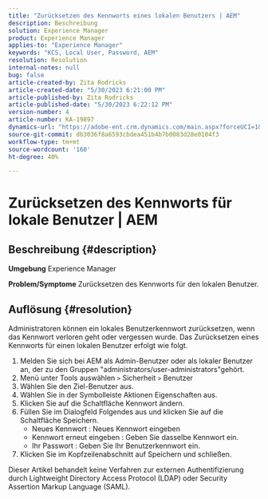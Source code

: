 ```yaml
---
title: "Zurücksetzen des Kennworts eines lokalen Benutzers | AEM"
description: Beschreibung
solution: Experience Manager
product: Experience Manager
applies-to: "Experience Manager"
keywords: "KCS, Local User, Password, AEM"
resolution: Resolution
internal-notes: null
bug: false
article-created-by: Zita Rodricks
article-created-date: "5/30/2023 6:21:00 PM"
article-published-by: Zita Rodricks
article-published-date: "5/30/2023 6:22:12 PM"
version-number: 4
article-number: KA-19897
dynamics-url: "https://adobe-ent.crm.dynamics.com/main.aspx?forceUCI=1&pagetype=entityrecord&etn=knowledgearticle&id=1459ccb6-16ff-ed11-8f6e-6045bd006b25"
source-git-commit: db3036f8a6593cbdea451b4b7b0083d28e0104f3
workflow-type: tm+mt
source-wordcount: '160'
ht-degree: 40%

---
```


# Zurücksetzen des Kennworts für lokale Benutzer | AEM

## Beschreibung {#description}

<b>Umgebung</b>
Experience Manager


<b>Problem/Symptome</b>
Zurücksetzen des Kennworts für den lokalen Benutzer.




## Auflösung {#resolution}


Administratoren können ein lokales Benutzerkennwort zurücksetzen, wenn das Kennwort verloren geht oder vergessen wurde. Das Zurücksetzen eines Kennworts für einen lokalen Benutzer erfolgt wie folgt.

1. Melden Sie sich bei AEM als Admin-Benutzer oder als lokaler Benutzer an, der zu den Gruppen &quot;administrators/user-administrators&quot;gehört.
2. Menü unter Tools auswählen `>` Sicherheit `>`  Benutzer
3. Wählen Sie den Ziel-Benutzer aus.
4. Wählen Sie in der Symbolleiste Aktionen Eigenschaften aus.
5. Klicken Sie auf die Schaltfläche Kennwort ändern.
6. Füllen Sie im Dialogfeld Folgendes aus und klicken Sie auf die Schaltfläche Speichern.
   - Neues Kennwort : Neues Kennwort eingeben
   - Kennwort erneut eingeben : Geben Sie dasselbe Kennwort ein.
   - Ihr Passwort : Geben Sie Ihr Benutzerkennwort ein.
7. Klicken Sie im Kopfzeilenabschnitt auf Speichern und schließen.


Dieser Artikel behandelt keine Verfahren zur externen Authentifizierung durch Lightweight Directory Access Protocol (LDAP) oder Security Assertion Markup Language (SAML).
